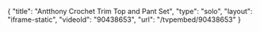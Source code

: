 {
    "title": "Antthony Crochet Trim Top and Pant Set",
    "type": "solo",
    "layout": "iframe-static",
    "videoId": "90438653",
    "url": "\/tvpembed\/90438653"
}